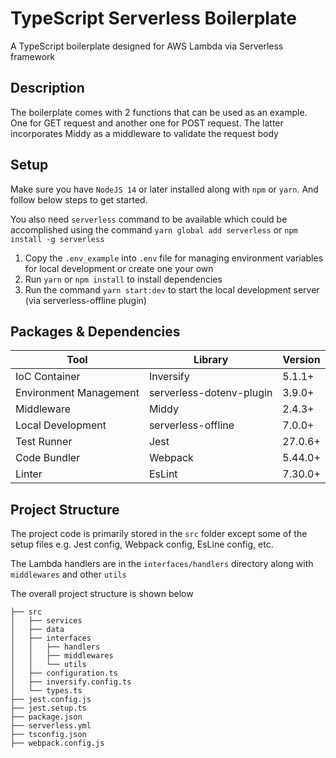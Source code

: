 # TypeScript Serverless Boilerplate
A TypeScript boilerplate designed for AWS Lambda via Serverless framework

## Description
The boilerplate comes with 2 functions that can be used as an example. One for GET request and another one for POST request. The latter incorporates Middy as a middleware to validate the request body

## Setup
Make sure you have `NodeJS 14` or later installed along with `npm` or `yarn`. And follow below steps to get started.

You also need `serverless` command to be available which could be accomplished using the command `yarn global add serverless` or `npm install -g serverless` 


1. Copy the `.env_example` into `.env` file for managing environment variables for local development or create one your own
2. Run `yarn` or `npm install` to install dependencies
3. Run the command `yarn start:dev` to start the local development server (via serverless-offline plugin)

## Packages & Dependencies
| Tool        | Library     | Version |
| ----------- | ----------- | ------- |
| IoC Container| Inversify | 5.1.1+ |
| Environment Management | serverless-dotenv-plugin | 3.9.0+ |
| Middleware | Middy | 2.4.3+ |
| Local Development | serverless-offline | 7.0.0+ |
| Test Runner | Jest | 27.0.6+ |
| Code Bundler | Webpack | 5.44.0+ |
| Linter | EsLint | 7.30.0+ |

## Project Structure
The project code is primarily stored in the `src` folder except some of the setup files e.g. Jest config, Webpack config, EsLine config, etc.

The Lambda handlers are in the `interfaces/handlers` directory along with `middlewares` and other `utils`

The overall project structure is shown below
````
├── src
│   ├── services
│   ├── data
│   ├── interfaces
│   │   ├── handlers
│   │   ├── middlewares
│   │   └── utils
│   ├── configuration.ts
│   ├── inversify.config.ts
│   └── types.ts
├── jest.config.js
├── jest.setup.ts
├── package.json
├── serverless.yml
├── tsconfig.json
├── webpack.config.js
````


